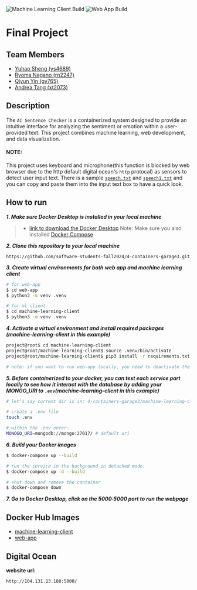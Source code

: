 ![Machine Learning Client Build](https://github.com/software-students-fall2024/5-final-garage4/actions/workflows/ml-client.yml/badge.svg)
![Web App Build](https://github.com/software-students-fall2024/5-final-garage4/actions/workflows/web-app.yml/badge.svg)

# Final Project

## Team Members

- [Yuhao Sheng (ys4689)](https://github.com/imyhalex)
- [Ryoma Nagano (rn2247)](https://github.com/RYOMA-NAGANO)
- [Qiyun Yin (qy765)](https://github.com/Bryccce)
- [Andrea Tang (xt2073)](https://github.com/AndreaTang123)

## Description

The `AI Sentence Checker` is a containerized system designed to provide an intuitive interface for analyzing the sentiment or emotion within a user-provided text. This project combines machine learning, web development, and data visualization. 


#### NOTE:
This project uses keyboard and microphone(this function is blocked by web browser due to the http default digital ocean's `http` protocal) as sensors to detect user input text. There is a sample [`speech.txt`](https://github.com/software-students-fall2024/4-containers-garage3/blob/main/speech1.txt) and [`speech1.txt`](https://github.com/software-students-fall2024/4-containers-garage3/blob/main/speech.txt) and you can copy and paste them into the input text box to have a quick look. 

## How to run

___1. Make sure Docker Desktop is installed in your local machine___
> - [link to download the Docker Desktop](https://www.docker.com/products/docker-desktop/)
Note: Make sure you also installed [Docker Compose](https://docs.docker.com/compose/)

___2. Clone this repository to your local machine___
```text
https://github.com/software-students-fall2024/4-containers-garage3.git
```

___3. Create virtual environments for both web app and machine learning client___
```bash
# for web-app
$ cd web-app
$ python3 -m venv .venv

# for ml client
$ cd machine-learning-client
$ python3 -m venv .venv
```
___4. Activate a virtual environment and install required packages (machine-learning-client in this example)___
```bash
project@root$ cd machine-learning-client
project@root/machine-learning-client$ source .venv/bin/activate
project@root/machine-learning-client$ pip3 install -r requirements.txt

# note: if you want to run web-app locally, you need to deactivate the ml's virtual environment first and do the aforementioned step again
```
___5. Before containerized to your docker, you can test each service part locally to see how it interact with the database by adding your MONGO_URI to `.env`(machine-learning-client in this example)___
```bash
# let's say current dir is in: 4-containers-garage3/machine-learning-client

# create a .env file
touch .env

# within the .env enter:
MONOGO_URI=mongodb://mongo:27017/ # default uri
```

___6. Build your Docker images___
```bash
$ docker-compose up --build

# run the service in the background in detached mode:
$ docker-compose up -d --build

# shut down and remove the container
$ docker-compose down
```
___7. Go to Docker Desktop, click on the 5000:5000 port to run the webpage___

## Docker Hub Images
- [machine-learning-client](https://hub.docker.com/r/imyhalex/ml-client)
- [web-app](https://hub.docker.com/r/imyhalex/web-app)

## Digital Ocean

__website url:__
```text
http://104.131.13.180:5000/
```